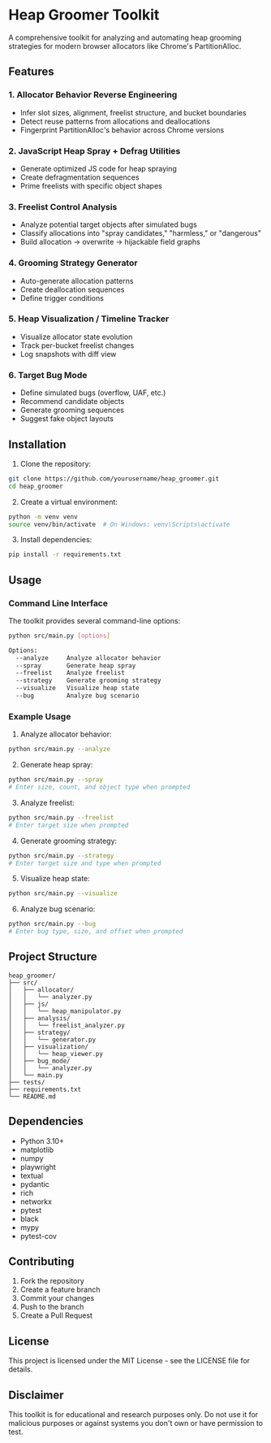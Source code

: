 # Heap Groomer Toolkit

A comprehensive toolkit for analyzing and automating heap grooming strategies for modern browser allocators like Chrome's PartitionAlloc.

## Features

### 1. Allocator Behavior Reverse Engineering
- Infer slot sizes, alignment, freelist structure, and bucket boundaries
- Detect reuse patterns from allocations and deallocations
- Fingerprint PartitionAlloc's behavior across Chrome versions

### 2. JavaScript Heap Spray + Defrag Utilities
- Generate optimized JS code for heap spraying
- Create defragmentation sequences
- Prime freelists with specific object shapes

### 3. Freelist Control Analysis
- Analyze potential target objects after simulated bugs
- Classify allocations into "spray candidates," "harmless," or "dangerous"
- Build allocation → overwrite → hijackable field graphs

### 4. Grooming Strategy Generator
- Auto-generate allocation patterns
- Create deallocation sequences
- Define trigger conditions

### 5. Heap Visualization / Timeline Tracker
- Visualize allocator state evolution
- Track per-bucket freelist changes
- Log snapshots with diff view

### 6. Target Bug Mode
- Define simulated bugs (overflow, UAF, etc.)
- Recommend candidate objects
- Generate grooming sequences
- Suggest fake object layouts

## Installation

1. Clone the repository:
```bash
git clone https://github.com/yourusername/heap_groomer.git
cd heap_groomer
```

2. Create a virtual environment:
```bash
python -m venv venv
source venv/bin/activate  # On Windows: venv\Scripts\activate
```

3. Install dependencies:
```bash
pip install -r requirements.txt
```

## Usage

### Command Line Interface

The toolkit provides several command-line options:

```bash
python src/main.py [options]

Options:
  --analyze     Analyze allocator behavior
  --spray       Generate heap spray
  --freelist    Analyze freelist
  --strategy    Generate grooming strategy
  --visualize   Visualize heap state
  --bug         Analyze bug scenario
```

### Example Usage

1. Analyze allocator behavior:
```bash
python src/main.py --analyze
```

2. Generate heap spray:
```bash
python src/main.py --spray
# Enter size, count, and object type when prompted
```

3. Analyze freelist:
```bash
python src/main.py --freelist
# Enter target size when prompted
```

4. Generate grooming strategy:
```bash
python src/main.py --strategy
# Enter target size and type when prompted
```

5. Visualize heap state:
```bash
python src/main.py --visualize
```

6. Analyze bug scenario:
```bash
python src/main.py --bug
# Enter bug type, size, and offset when prompted
```

## Project Structure

```
heap_groomer/
├── src/
│   ├── allocator/
│   │   └── analyzer.py
│   ├── js/
│   │   └── heap_manipulator.py
│   ├── analysis/
│   │   └── freelist_analyzer.py
│   ├── strategy/
│   │   └── generator.py
│   ├── visualization/
│   │   └── heap_viewer.py
│   ├── bug_mode/
│   │   └── analyzer.py
│   └── main.py
├── tests/
├── requirements.txt
└── README.md
```

## Dependencies

- Python 3.10+
- matplotlib
- numpy
- playwright
- textual
- pydantic
- rich
- networkx
- pytest
- black
- mypy
- pytest-cov

## Contributing

1. Fork the repository
2. Create a feature branch
3. Commit your changes
4. Push to the branch
5. Create a Pull Request

## License

This project is licensed under the MIT License - see the LICENSE file for details.

## Disclaimer

This toolkit is for educational and research purposes only. Do not use it for malicious purposes or against systems you don't own or have permission to test. 